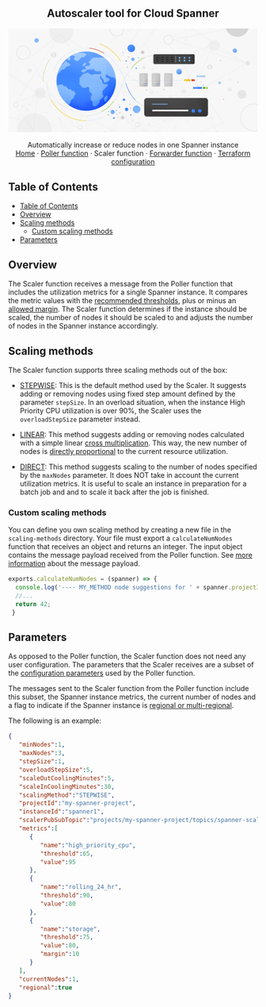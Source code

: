 <br />
<p align="center">
  <h2 align="center">Autoscaler tool for Cloud Spanner</h2>
  <img alt="Autoscaler" src="../resources/BlogHeader_Database_3.max-2200x2200.jpg">

  <p align="center">
    <!-- In one sentence: what does the code in this directory do? -->
    Automatically increase or reduce nodes in one Spanner instance
    <br />
    <a href="../README.md">Home</a>
    ·
    <a href="../poller/README.md">Poller function</a>
    ·
    Scaler function
    ·
    <a href="../forwarder/README.md">Forwarder function</a>
    ·
    <a href="../terraform/README.md">Terraform configuration</a>
  </p>
</p>

## Table of Contents

*   [Table of Contents](#table-of-contents)
*   [Overview](#overview)
*   [Scaling methods](#scaling-methods)
    *   [Custom scaling methods](#custom-scaling-methods)
*   [Parameters](#parameters)

## Overview

The Scaler function receives a message from the Poller function that includes
the utilization metrics for a single Spanner instance. It compares the metric
values with the [recommended thresholds][spanner-metrics], plus or minus an
[allowed margin](../poller/README.md#margins). The Scaler function determines
if the instance should be scaled, the number of nodes it should be scaled to
and adjusts the number of nodes in the Spanner instance accordingly.

## Scaling methods

The Scaler function supports three scaling methods out of the box:

*   [STEPWISE](scaling-methods/stepwise.js): This is the default method used by
    the Scaler. It suggests adding or removing nodes using fixed step amount
    defined by the parameter `stepSize`. In an overload situation, when the
    instance High Priority CPU utilization is over 90%, the Scaler uses the
    `overloadStepSize` parameter instead.

*   [LINEAR](scaling-methods/linear.js): This method suggests adding or removing
    nodes calculated with a simple linear
    [cross multiplication][cross-multiplication]. This way, the new number of
    nodes is [directly proportional][directly-proportional] to the current
    resource utilization.

*   [DIRECT](scaling-methods/direct.js): This method suggests scaling to the
    number of nodes specified by the `maxNodes` parameter. It does NOT take in
    account the current utilization metrics. It is useful to scale an instance
    in preparation for a batch job and and to scale it back after the job is
    finished.

### Custom scaling methods

You can define you own scaling method by creating a new file in the
`scaling-methods` directory. Your file must export a `calculateNumNodes`
function that receives an object and returns an integer. The input object
contains the message payload received from the Poller function. See
[more information](#parameters) about the message payload.

```js
exports.calculateNumNodes = (spanner) => {
  console.log('---- MY_METHOD node suggestions for ' + spanner.projectId + "/" + spanner.instanceId + '----');
  //...
  return 42;
 }
```

## Parameters

As opposed to the Poller function, the Scaler function does not need any user
configuration. The parameters that the Scaler receives are a subset of the
[configuration parameters][autoscaler-poller-parameters] used by the Poller
function.

The messages sent to the Scaler function from the Poller function include this
subset, the Spanner instance metrics, the current number of nodes and a flag to
indicate if the Spanner instance is
[regional or multi-regional][spanner-regional].

The following is an example:

```json
{
   "minNodes":1,
   "maxNodes":3,
   "stepSize":1,
   "overloadStepSize":5,
   "scaleOutCoolingMinutes":5,
   "scaleInCoolingMinutes":30,
   "scalingMethod":"STEPWISE",
   "projectId":"my-spanner-project",
   "instanceId":"spanner1",
   "scalerPubSubTopic":"projects/my-spanner-project/topics/spanner-scaling",
   "metrics":[
      {
         "name":"high_priority_cpu",
         "threshold":65,
         "value":95
      },
      {
         "name":"rolling_24_hr",
         "threshold":90,
         "value":80
      },
      {
         "name":"storage",
         "threshold":75,
         "value":80,
         "margin":10
      }
   ],
   "currentNodes":1,
   "regional":true
}
```

<!-- LINKS: https://www.markdownguide.org/basic-syntax/#reference-style-links -->

[spanner-metrics]: https://cloud.google.com/spanner/docs/monitoring-cloud#create-alert
[autoscaler-poller-parameters]: ../poller/README.md#configuration-parameters
[spanner-regional]: https://cloud.google.com/spanner/docs/instances#configuration
[directly-proportional]: https://en.wikipedia.org/wiki/Proportionality_(mathematics)#Direct_proportionality
[cross-multiplication]: https://en.wikipedia.org/wiki/Cross-multiplication
